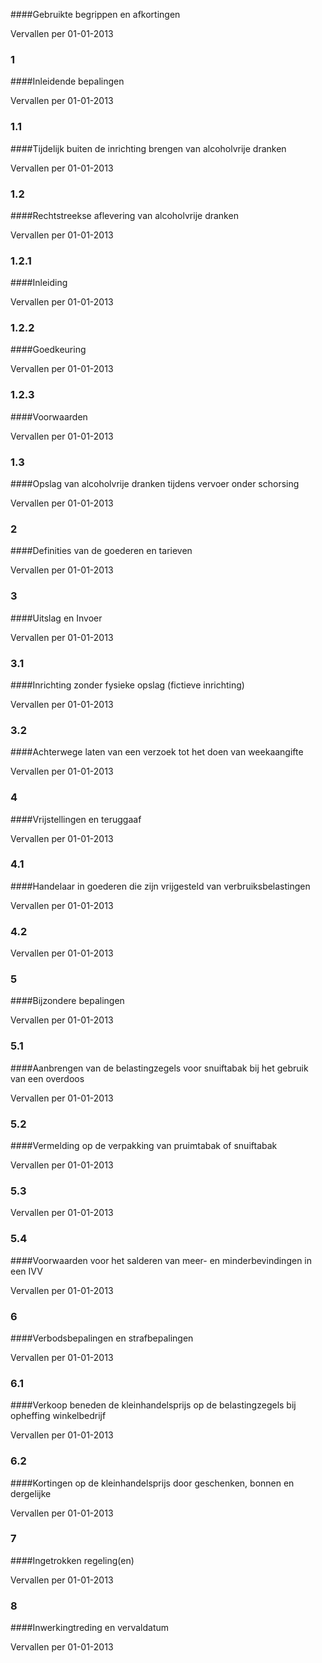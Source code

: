 <meta http-equiv='Content-Type' content='text/html; charset=utf-8' />


####Gebruikte begrippen en afkortingen

Vervallen per 01-01-2013 

### 1  

####Inleidende bepalingen

Vervallen per 01-01-2013 

### 1.1  

####Tijdelijk buiten de inrichting brengen van alcoholvrije dranken

Vervallen per 01-01-2013 

### 1.2  

####Rechtstreekse aflevering van alcoholvrije dranken

Vervallen per 01-01-2013 

### 1.2.1  

####Inleiding

Vervallen per 01-01-2013 

### 1.2.2  

####Goedkeuring

Vervallen per 01-01-2013 

### 1.2.3  

####Voorwaarden

Vervallen per 01-01-2013 

### 1.3  

####Opslag van alcoholvrije dranken tijdens vervoer onder schorsing

Vervallen per 01-01-2013 

### 2  

####Definities van de goederen en tarieven

Vervallen per 01-01-2013 

### 3  

####Uitslag en Invoer

Vervallen per 01-01-2013 

### 3.1  

####Inrichting zonder fysieke opslag (fictieve inrichting)

Vervallen per 01-01-2013 

### 3.2  

####Achterwege laten van een verzoek tot het doen van weekaangifte

Vervallen per 01-01-2013 

### 4  

####Vrijstellingen en teruggaaf

Vervallen per 01-01-2013 

### 4.1  

####Handelaar in goederen die zijn vrijgesteld van verbruiksbelastingen

Vervallen per 01-01-2013 

### 4.2  
Vervallen per 01-01-2013 

### 5  

####Bijzondere bepalingen

Vervallen per 01-01-2013 

### 5.1  

####Aanbrengen van de belastingzegels voor snuiftabak bij het gebruik van een overdoos

Vervallen per 01-01-2013 

### 5.2  

####Vermelding op de verpakking van pruimtabak of snuiftabak

Vervallen per 01-01-2013 

### 5.3  
Vervallen per 01-01-2013 

### 5.4  

####Voorwaarden voor het salderen van meer- en minderbevindingen in een IVV

Vervallen per 01-01-2013 

### 6  

####Verbodsbepalingen en strafbepalingen

Vervallen per 01-01-2013 

### 6.1  

####Verkoop beneden de kleinhandelsprijs op de belastingzegels bij opheffing winkelbedrijf

Vervallen per 01-01-2013 

### 6.2  

####Kortingen op de kleinhandelsprijs door geschenken, bonnen en dergelijke

Vervallen per 01-01-2013 

### 7  

####Ingetrokken regeling(en)

Vervallen per 01-01-2013 

### 8  

####Inwerkingtreding en vervaldatum

Vervallen per 01-01-2013 

